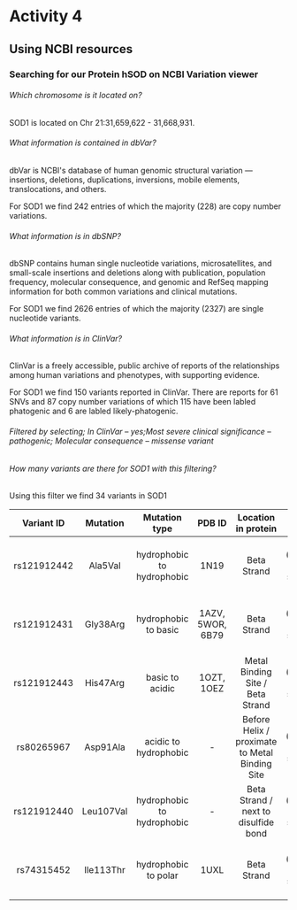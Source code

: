 # Activity 4
## Using NCBI resources
### Searching for our Protein hSOD on NCBI Variation viewer

###### Which chromosome is it located on?
SOD1 is located on Chr 21:31,659,622 - 31,668,931.

###### What information is contained in dbVar?
dbVar is NCBI's database of human genomic structural variation — insertions, deletions, duplications, inversions, mobile elements, translocations, and others.

For SOD1 we find 242 entries of which the majority (228) are copy number variations.

###### What information is in dbSNP?
dbSNP contains human single nucleotide variations, microsatellites, and small-scale insertions and deletions along with publication, population frequency, molecular consequence, and genomic and RefSeq mapping information for both common variations and clinical mutations.

For SOD1 we find 2626 entries of which the majority (2327) are single nucleotide variants.

###### What information is in ClinVar?
ClinVar is a freely accessible, public archive of reports of the relationships among human variations and phenotypes, with supporting evidence.

For SOD1 we find 150 variants reported in ClinVar. There are reports for 61 SNVs and 87 copy number variations of which 115 have been labled phatogenic and 6 are labled likely-phatogenic.

###### Filtered by selecting; In ClinVar – yes;Most severe clinical significance – pathogenic; Molecular consequence – missense variant
###### How many variants are there for SOD1 with this filtering?
Using this filter we find 34 variants in SOD1

 | Variant ID | Mutation | Mutation type | PDB ID | Location in protein | Polyphen 2 score | impact prediction |
 |:-:|:-:|:-:|:-:|:-:|:-:|:-:|
 | rs121912442 | Ala5Val | hydrophobic to hydrophobic | 1N19 | Beta Strand |   0.999 (sensitivity: 0.14; specificity: 0.99) | probably damaging |
 | rs121912431 | Gly38Arg | hydrophobic to basic | 1AZV, 5WOR, 6B79 | Beta Strand |  1.000 (sensitivity: 0.00; specificity: 1.00) | probably damaging |
 | rs121912443 | His47Arg | basic to acidic | 1OZT, 1OEZ | Metal Binding Site / Beta Strand |  1.000 (sensitivity: 0.00; specificity: 1.00) | probably damaging |
 | rs80265967 | Asp91Ala | acidic to hydrophobic | - | Before Helix / proximate to Metal Binding Site | 0.000 (sensitivity: 1.00; specificity: 0.00) | benign |
 | rs121912440 | Leu107Val | hydrophobic to hydrophobic | - | Beta Strand / next to disulfide bond |  0.997 (sensitivity: 0.41; specificity: 0.98) | probably damaging |
 | rs74315452 | Ile113Thr | hydrophobic to polar | 1UXL | Beta Strand |  0.000 (sensitivity: 0.00; specificity: 1.00) | probably damaging |
